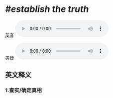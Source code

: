 # ***\#establish the truth*** 
英音
<audio src="./media/establish the truth1_AAC.aac" controls="controls"></audio>

美音
<audio src="./media/establish the truth2_AAC.aac" controls="controls"></audio>



  

英文释义
---
### 1.**查实/确定真相**  


